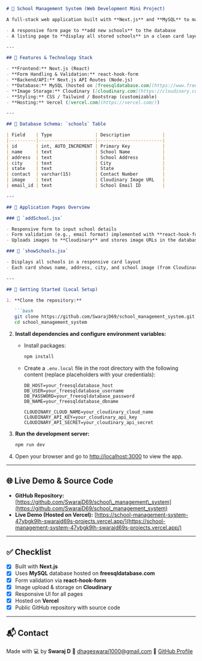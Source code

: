 ````markdown
# 🏫 School Management System (Web Development Mini Project)

A full-stack web application built with **Next.js** and **MySQL** to manage schools. This project provides:

- A responsive form page to **add new schools** to the database
- A listing page to **display all stored schools** in a clean card layout

---

## 📌 Features & Technology Stack

- **Frontend:** Next.js (React)
- **Form Handling & Validation:** react-hook-form
- **Backend/API:** Next.js API Routes (Node.js)
- **Database:** MySQL (hosted on [freesqldatabase.com](https://www.freesqldatabase.com/))
- **Image Storage:** Cloudinary ([cloudinary.com](https://cloudinary.com/))
- **Styling:** CSS / Tailwind / Bootstrap (customizable)
- **Hosting:** Vercel ([vercel.com](https://vercel.com/))

---

## 📄 Database Schema: `schools` Table

| Field    | Type                | Description            |
|----------|---------------------|------------------------|
| id       | int, AUTO_INCREMENT | Primary Key            |
| name     | text                | School Name            |
| address  | text                | School Address         |
| city     | text                | City                   |
| state    | text                | State                  |
| contact  | varchar(15)         | Contact Number         |
| image    | text                | Cloudinary Image URL   |
| email_id | text                | School Email ID        |

---

## 📃 Application Pages Overview

### 📝 `addSchool.jsx`

- Responsive form to input school details
- Form validation (e.g., email format) implemented with **react-hook-form**
- Uploads images to **Cloudinary** and stores image URLs in the database

### 🏫 `showSchools.jsx`

- Displays all schools in a responsive card layout
- Each card shows name, address, city, and school image (from Cloudinary URL)

---

## 🚀 Getting Started (Local Setup)

1. **Clone the repository:**

   ```bash
   git clone https://github.com/SwarajD69/school_management_system.git
   cd school_management_system
````

2. **Install dependencies and configure environment variables:**

   * Install packages:

     ```bash
     npm install
     ```

   * Create a `.env.local` file in the root directory with the following content (replace placeholders with your credentials):

     ```env
     DB_HOST=your_freesqldatabase_host
     DB_USER=your_freesqldatabase_username
     DB_PASSWORD=your_freesqldatabase_password
     DB_NAME=your_freesqldatabase_dbname

     CLOUDINARY_CLOUD_NAME=your_cloudinary_cloud_name
     CLOUDINARY_API_KEY=your_cloudinary_api_key
     CLOUDINARY_API_SECRET=your_cloudinary_api_secret
     ```

3. **Run the development server:**

   ```bash
   npm run dev
   ```

4. Open your browser and go to [http://localhost:3000](http://localhost:3000) to view the app.

---

## 🌐 Live Demo & Source Code

* **GitHub Repository:** [https://github.com/SwarajD69/school\_management\_system](https://github.com/SwarajD69/school_management_system)
* **Live Demo (Hosted on Vercel):** [https://school-management-system-47ybgk9lh-swarajd69s-projects.vercel.app/](https://school-management-system-47ybgk9lh-swarajd69s-projects.vercel.app/)

---

## ✅ Checklist

* [x] Built with **Next.js**
* [x] Uses **MySQL** database hosted on **freesqldatabase.com**
* [x] Form validation via **react-hook-form**
* [x] Image upload & storage on **Cloudinary**
* [x] Responsive UI for all pages
* [x] Hosted on **Vercel**
* [x] Public GitHub repository with source code

---

## 📬 Contact

Made with 💻 by **Swaraj D**
📧 [dhageswaraj1000@gmail.com](mailto:dhageswaraj1000@gmail.com)
🐙 [GitHub Profile](https://github.com/SwarajD69)

```
```
